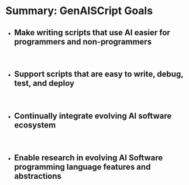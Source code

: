 # Summary: GenAISCript Goals

- Make writing scripts that use AI easier for programmers and non-programmers
    -

<br/>

- Support scripts that are easy to write, debug, test, and deploy
    -
<br/>

- Continually integrate evolving AI software ecosystem
    - 
<br/>

- Enable research in evolving AI Software programming language features and abstractions
    -
<br/>



